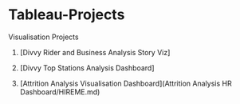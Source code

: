 # Tableau-Projects
Visualisation Projects

1. [Divvy Rider and Business Analysis Story Viz]
2. [Divvy Top Stations Analysis Dashboard]

3. [Attrition Analysis Visualisation Dashboard](Attrition Analysis HR Dashboard/HIREME.md)
